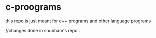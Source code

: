 # c-proograms
this repo is just meant for c++ programs and other language programs

//changes done in shubham's repo..